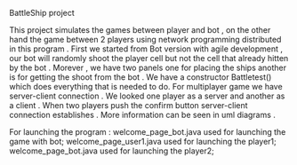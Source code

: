 BattleShip project

This project simulates the games between player and bot , on the other hand the game between 2 players using network 
programming distributed in this program . First we started from Bot version with agile development , our bot will randomly 
shoot the player cell but not the cell that already hitten by the bot . Morever , we have two panels one for placing the ships 
another is for getting the shoot from the bot . We have a constructor Battletest() which does everything that is needed to do. 
For multiplayer game we have server-client connection . We looked one player as a server and another as a client . When two 
players push the confirm button server-client connection establishes . More information can be seen in uml diagrams .

For launching the program :
  welcome_page_bot.java used for launching the game with bot;
 welcome_page_user1.java used for launching the player1;
 welcome_page_bot.java used for launching the player2;
